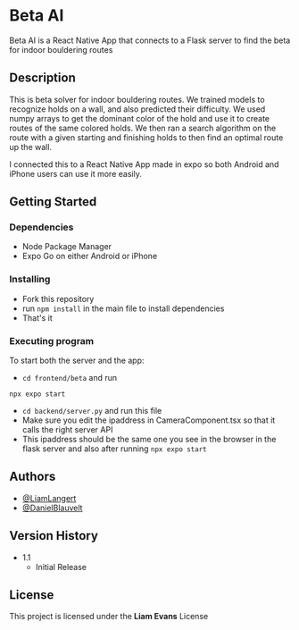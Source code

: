 # Beta AI

Beta AI is a React Native App that connects to a Flask server to find the beta for indoor bouldering routes

## Description

This is beta solver for indoor bouldering routes. We trained models to recognize holds on a wall, and also predicted their difficulty. We used numpy arrays to get the dominant color of the hold and use it to create routes of the same colored holds. We then ran a search algorithm on the route with a given starting and finishing holds to then find an optimal route up the wall. 

I connected this to a React Native App made in expo so both Android and iPhone users can use it more easily.

## Getting Started

### Dependencies

- Node Package Manager
- Expo Go on either Android or iPhone

### Installing

* Fork this repository
* run `npm install` in the main file to install dependencies
* That's it

### Executing program

To start both the server and the app:
* `cd frontend/beta` and run
```
npx expo start
```
* `cd backend/server.py` and run this file
* Make sure you edit the ipaddress in CameraComponent.tsx so that it calls the right server API
* This ipaddress should be the same one you see in the browser in the flask server and also after running `npx expo start`

## Authors

- [@LiamLangert](https://github.com/LiamLangert)
- [@DanielBlauvelt](https://github.com/danielblauvelt)

## Version History

* 1.1
    * Initial Release

## License

This project is licensed under the **Liam Evans** License

